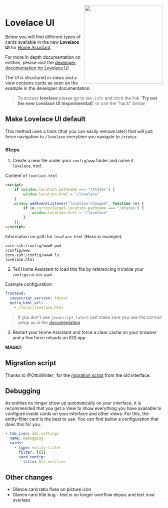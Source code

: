 <img align="right" height="250px" src="https://user-images.githubusercontent.com/7738048/41777567-6f8caa1a-7634-11e8-8ff4-a0589240d724.png">


# Lovelace UI 

Below you will find different types of cards available in the new **Lovelace UI** for [Home Assistant](https://www.home-assistant.io/).

For more in depth documentation on entities, please visit the [developer documentation for Lovelace UI](https://developers.home-assistant.io/docs/en/lovelace_index.html)

The UI is structured in views and a view contains cards as seen on the example in the developer documentation.

> To access **lovelace** please go to `dev-info` and click the link '**Try out the new Lovelace UI (experimental)**' or use the "hack" below


## Make Lovelace UI default
This method uses a hack (that you can easily remove later) that will just force navigation to `/lovelace` everytime you navigate to `/status`

### Steps

1. Create a new file under your `config/www` folder and name it `lovelace.html`

Content of `lovelace.html`

```html
<script>
    if (window.location.pathname === "/states") {
        window.location.href = "/lovelace"
    }
    window.addEventListener("location-changed", function (e) {
        if (e.currentTarget.location.pathname === "/states") {
            window.location.href = "/lovelace"
        }
    });
</script>
```


Information on path for `lovelace.html` (Hass.io example):

```bash
core-ssh:/config/www# pwd
/config/www
core-ssh:/config/www# ls 
lovelace.html
```

2. Tell Home Assistant to load this file by referencing it inside your `configuration.yaml`

Example configuration:

```yaml
frontend:
  javascript_version: latest
  extra_html_url:
    - /local/lovelace.html
```

> If you don't use `javascript_latest` just make sure you use the correct setup as in the [documentation](https://www.home-assistant.io/components/frontend/#configuration-variables)

3. Restart your Home Assistant and force a clear cache on your browser and a few force reloads on IOS app

**MAGIC!**


## Migration script
Thanks to @OttoWinter_ for the [migration script](https://gist.github.com/OttoWinter/730383148041824bc47786ea292572f8) from the old interface.


## Debugging
As entities no longer show up automatically on your interface, it is recommended that you get a View to show everything you have available to configure inside cards on your interface and other views. For this, the entity-filter card is the best to use. You can find below a configuration that does this for you. 

```yaml
- tab_icon: mdi:settings
  name: Debugging
  cards:
    - type: entity-filter
      filter: [{}]
      card_config:
        title: All entities
```


## Other changes
- Glance card ratio fixes on picture icon
- Glance card title bug - text is no longer overflow elipsis and text now overlaps